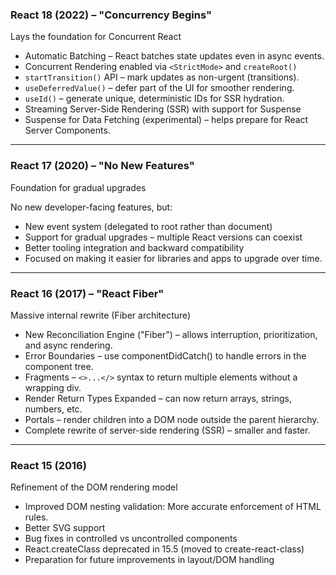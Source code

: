 ### React 18 (2022) – "Concurrency Begins"

Lays the foundation for Concurrent React

- Automatic Batching – React batches state updates even in async events.
- Concurrent Rendering enabled via ```<StrictMode>``` and ```createRoot()```
- ```startTransition()``` API – mark updates as non-urgent (transitions).
- ```useDeferredValue()``` – defer part of the UI for smoother rendering.
- ```useId()``` – generate unique, deterministic IDs for SSR hydration.
- Streaming Server-Side Rendering (SSR) with support for Suspense
- Suspense for Data Fetching (experimental) – helps prepare for React Server Components.

---

### React 17 (2020) – "No New Features"

Foundation for gradual upgrades

No new developer-facing features, but:
- New event system (delegated to root rather than document)
- Support for gradual upgrades – multiple React versions can coexist
- Better tooling integration and backward compatibility
- Focused on making it easier for libraries and apps to upgrade over time.

---

### React 16 (2017) – "React Fiber"

Massive internal rewrite (Fiber architecture)

- New Reconciliation Engine ("Fiber") – allows interruption, prioritization, and async rendering.
- Error Boundaries – use componentDidCatch() to handle errors in the component tree.
- Fragments – ```<>...</>``` syntax to return multiple elements without a wrapping div.
- Render Return Types Expanded – can now return arrays, strings, numbers, etc.
- Portals – render children into a DOM node outside the parent hierarchy.
- Complete rewrite of server-side rendering (SSR) – smaller and faster.

---

### React 15 (2016)

Refinement of the DOM rendering model

- Improved DOM nesting validation: More accurate enforcement of HTML rules.
- Better SVG support
- Bug fixes in controlled vs uncontrolled components
- React.createClass deprecated in 15.5 (moved to create-react-class)
- Preparation for future improvements in layout/DOM handling